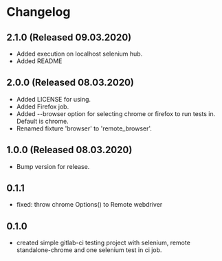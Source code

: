 # Changelog

## 2.1.0 (Released 09.03.2020)
 - Added execution on localhost selenium hub.
 - Added README

## 2.0.0 (Released 08.03.2020)
 - Added LICENSE for using.
 - Added Firefox job.
 - Added --browser option for selecting chrome or firefox to run tests in. Default is chrome.
 - Renamed fixture 'browser' to 'remote_browser'.

## 1.0.0 (Released 08.03.2020)
 - Bump version for release.

## 0.1.1
 - fixed: throw chrome Options() to Remote webdriver

## 0.1.0
 - created simple gitlab-ci testing project with selenium, remote standalone-chrome and one selenium test in ci job.
